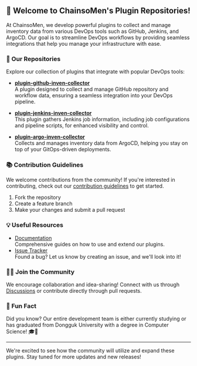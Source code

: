 ## 👋 Welcome to ChainsoMen's Plugin Repositories!

At ChainsoMen, we develop powerful plugins to collect and manage inventory data from various DevOps tools such as GitHub, Jenkins, and ArgoCD. Our goal is to streamline DevOps workflows by providing seamless integrations that help you manage your infrastructure with ease.

### 🔌 Our Repositories
Explore our collection of plugins that integrate with popular DevOps tools:

- **[plugin-github-inven-collector](https://github.com/ChainsoMen/plugin-github-inven-collector)**  
  A plugin designed to collect and manage GitHub repository and workflow data, ensuring a seamless integration into your DevOps pipeline.

- **[plugin-jenkins-inven-collector](https://github.com/ChainsoMen/plugin-jenkins-inven-collector)**  
  This plugin gathers Jenkins job information, including job configurations and pipeline scripts, for enhanced visibility and control.

- **[plugin-argo-inven-collector](https://github.com/ChainsoMen/plugin-argo-inven-collector)**  
  Collects and manages inventory data from ArgoCD, helping you stay on top of your GitOps-driven deployments.

### 📚 Contribution Guidelines
We welcome contributions from the community! If you're interested in contributing, check out our [contribution guidelines](#) to get started.

1. Fork the repository
2. Create a feature branch
3. Make your changes and submit a pull request

### 💡 Useful Resources
- [Documentation](https://docs.spaceone.megazone.io/ko/developers/setup/installing_spaceone/)  
  Comprehensive guides on how to use and extend our plugins.
- [Issue Tracker](#)  
  Found a bug? Let us know by creating an issue, and we'll look into it!

### 🧑‍💻 Join the Community
We encourage collaboration and idea-sharing! Connect with us through [Discussions](#) or contribute directly through pull requests.

### 🎉 Fun Fact
Did you know? Our entire development team is either currently studying or has graduated from Dongguk University with a degree in Computer Science! 🎓🐯

---

We're excited to see how the community will utilize and expand these plugins. Stay tuned for more updates and new releases!

